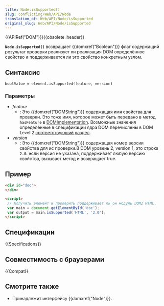 ```yaml
---
title: Node.isSupported()
slug: conflicting/Web/API/Node
translation_of: Web/API/Node/isSupported
original_slug: Web/API/Node/isSupported
---
```


{{APIRef("DOM")}}{{obsolete_header}}

**`Node.isSupported()`** возвращает {{domxref("Boolean")}} флаг содержащий результат проверки реализует ли реализация DOM определённое свойство и поддерживается ли это свойство конкретным узлом.

## Синтаксис

```
boolValue = element.isSupported(feature, version)
```

### Параметры

- _feature_
  - : Это {{domxref("DOMString")}} содержащая имя свойства для проверки. Это тоже имя, которое может быть передано в метод `hasFeature` в [DOMImplementation](/en/DOM/document.implementation). Возможные значения определённые в спецификации ядра DOM перечислены в DOM Level 2 [соответствующий раздел](http://www.w3.org/TR/DOM-Level-2-Core/introduction.html#ID-Conformance).
- _version_
  - : Это {{domxref("DOMString")}} содержащая номер версии свойства для ис проверки.В DOM уровень 2, version 1, это строка `2.0`. если версия не указана, поддерживает любую версию свойства, вызывает метод и возвращает true.

## Пример

```html
<div id="doc">
</div>

<script>
 // Получить элемент и проверить поддерживает ли он модуль DOM2 HTML.
 var main = document.getElementById('doc');
 var output = main.isSupported('HTML', '2.0');
</script>
```

## Спецификации

{{Specifications}}

## Совместимость с браузерами

{{Compat}}

## Смотрите также

- Принадлежит интерфейсу {{domxref("Node")}}.
